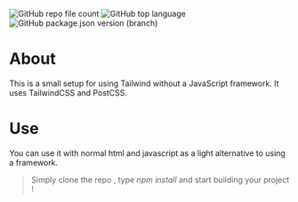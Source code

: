 ![GitHub repo file count](https://img.shields.io/github/directory-file-count/sudofinn/tailwind-noframework-template )
![GitHub top language](https://img.shields.io/github/languages/top/sudofinn/tailwind-noframework-template )
![GitHub package.json version (branch)](https://img.shields.io/github/package-json/v/sudofinn/tailwind-noframework-template/master)




# About
This is a small setup for using Tailwind without a 
JavaScript framework. It uses TailwindCSS and PostCSS.

# Use
You can use it with normal html and javascript as a light alternative to using a framework. 

> Simply clone the repo , type *npm install* and start building your project !
